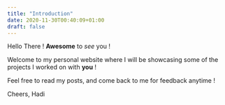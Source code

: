 ```yaml
---
title: "Introduction"
date: 2020-11-30T00:40:09+01:00
draft: false
---
```


Hello There ! **Awesome** to *see* you ! 

Welcome to my personal website where I will be showcasing some of the projects I worked on with **you** ! 

Feel free to read my posts, and come back to me for feedback anytime ! 

Cheers, 
Hadi 


